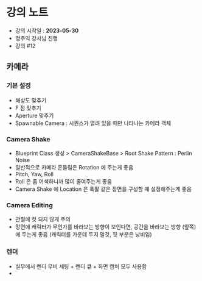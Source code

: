 # 강의 노트
- 강의 시작일 : **2023-05-30**
- 정주익 강사님 진행
- 강의 \#12

## 카메라
### 기본 설정
- 해상도 맞추기
- F 점 맞추기
- Aperture 맞추기
- Spawnable Camera : 시퀀스가 열려 있을 때만 나타나는 카메라 객체

### Camera Shake
- Blueprint Class 생성 > CameraShakeBase > Root Shake Pattern : Perlin Noise
- 일반적으로 카메라 흔들림은 Rotation 에 주는게 좋음
- Pitch, Yaw, Roll
- Roll 은 좀 어색하니까 많이 줄여주는게 좋음
- Camera Shake 에 Location 은 폭팔 같은 장면을 구성할 때 설정해주는게 좋음

### Camera Editing
- 관절에 컷 되지 않게 주의
- 장면에 캐릭터가 무언가를 바라보는 방향이 보인다면, 공간을 바라보는 방향 (앞쪽)에 두는게 좋음 (캐릭터를 가운데 두지 말것, 뒷 부분은 낭비임)

### 렌더
- 실무에서 렌더 무비 세팅 + 렌더 큐 + 화면 캡처 모두 사용함
- 
